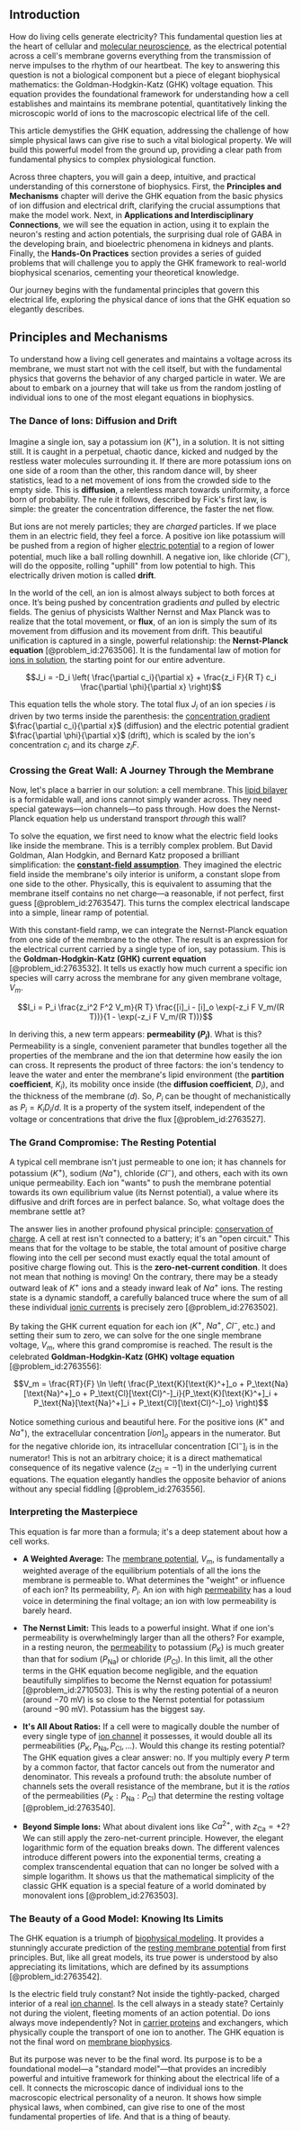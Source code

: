 ## Introduction
How do living cells generate electricity? This fundamental question lies at the heart of cellular and [molecular neuroscience](@article_id:162278), as the electrical potential across a cell's membrane governs everything from the transmission of nerve impulses to the rhythm of our heartbeat. The key to answering this question is not a biological component but a piece of elegant biophysical mathematics: the Goldman-Hodgkin-Katz (GHK) voltage equation. This equation provides the foundational framework for understanding how a cell establishes and maintains its membrane potential, quantitatively linking the microscopic world of ions to the macroscopic electrical life of the cell.

This article demystifies the GHK equation, addressing the challenge of how simple physical laws can give rise to such a vital biological property. We will build this powerful model from the ground up, providing a clear path from fundamental physics to complex physiological function.

Across three chapters, you will gain a deep, intuitive, and practical understanding of this cornerstone of biophysics. First, the **Principles and Mechanisms** chapter will derive the GHK equation from the basic physics of ion diffusion and electrical drift, clarifying the crucial assumptions that make the model work. Next, in **Applications and Interdisciplinary Connections**, we will see the equation in action, using it to explain the neuron's resting and action potentials, the surprising dual role of GABA in the developing brain, and bioelectric phenomena in kidneys and plants. Finally, the **Hands-On Practices** section provides a series of guided problems that will challenge you to apply the GHK framework to real-world biophysical scenarios, cementing your theoretical knowledge.

Our journey begins with the fundamental principles that govern this electrical life, exploring the physical dance of ions that the GHK equation so elegantly describes.

## Principles and Mechanisms

To understand how a living cell generates and maintains a voltage across its membrane, we must start not with the cell itself, but with the fundamental physics that governs the behavior of any charged particle in water. We are about to embark on a journey that will take us from the random jostling of individual ions to one of the most elegant equations in biophysics.

### The Dance of Ions: Diffusion and Drift

Imagine a single ion, say a potassium ion ($K^+$), in a solution. It is not sitting still. It is caught in a perpetual, chaotic dance, kicked and nudged by the restless water molecules surrounding it. If there are more potassium ions on one side of a room than the other, this random dance will, by sheer statistics, lead to a net movement of ions from the crowded side to the empty side. This is **diffusion**, a relentless march towards uniformity, a force born of probability. The rule it follows, described by Fick's first law, is simple: the greater the concentration difference, the faster the net flow.

But ions are not merely particles; they are *charged* particles. If we place them in an electric field, they feel a force. A positive ion like potassium will be pushed from a region of higher [electric potential](@article_id:267060) to a region of lower potential, much like a ball rolling downhill. A negative ion, like chloride ($Cl^-$), will do the opposite, rolling "uphill" from low potential to high. This electrically driven motion is called **drift**.

In the world of the cell, an ion is almost always subject to both forces at once. It’s being pushed by concentration gradients *and* pulled by electric fields. The genius of physicists Walther Nernst and Max Planck was to realize that the total movement, or **flux**, of an ion is simply the sum of its movement from diffusion and its movement from drift. This beautiful unification is captured in a single, powerful relationship: the **Nernst-Planck equation** [@problem_id:2763506]. It is the fundamental law of motion for [ions in solution](@article_id:143413), the starting point for our entire adventure.

$$J_i = -D_i \left( \frac{\partial c_i}{\partial x} + \frac{z_i F}{R T} c_i \frac{\partial \phi}{\partial x} \right)$$

This equation tells the whole story. The total flux $J_i$ of an ion species $i$ is driven by two terms inside the parenthesis: the [concentration gradient](@article_id:136139) $\frac{\partial c_i}{\partial x}$ (diffusion) and the electric potential gradient $\frac{\partial \phi}{\partial x}$ (drift), which is scaled by the ion's concentration $c_i$ and its charge $z_i F$.

### Crossing the Great Wall: A Journey Through the Membrane

Now, let's place a barrier in our solution: a cell membrane. This [lipid bilayer](@article_id:135919) is a formidable wall, and ions cannot simply wander across. They need special gateways—ion channels—to pass through. How does the Nernst-Planck equation help us understand transport *through* this wall?

To solve the equation, we first need to know what the electric field looks like inside the membrane. This is a terribly complex problem. But David Goldman, Alan Hodgkin, and Bernard Katz proposed a brilliant simplification: the **[constant-field assumption](@article_id:199486)**. They imagined the electric field inside the membrane's oily interior is uniform, a constant slope from one side to the other. Physically, this is equivalent to assuming that the membrane itself contains no net charge—a reasonable, if not perfect, first guess [@problem_id:2763547]. This turns the complex electrical landscape into a simple, linear ramp of potential.

With this constant-field ramp, we can integrate the Nernst-Planck equation from one side of the membrane to the other. The result is an expression for the electrical current carried by a single type of ion, say potassium. This is the **Goldman-Hodgkin-Katz (GHK) current equation** [@problem_id:2763532]. It tells us exactly how much current a specific ion species will carry across the membrane for any given membrane voltage, $V_m$.

$$I_i = P_i \frac{z_i^2 F^2 V_m}{R T} \frac{[i]_i - [i]_o \exp(-z_i F V_m/(R T))}{1 - \exp(-z_i F V_m/(R T))}$$

In deriving this, a new term appears: **permeability ($P_i$)**. What is this? Permeability is a single, convenient parameter that bundles together all the properties of the membrane and the ion that determine how easily the ion can cross. It represents the product of three factors: the ion's tendency to leave the water and enter the membrane's lipid environment (the **partition coefficient**, $K_i$), its mobility once inside (the **diffusion coefficient**, $D_i$), and the thickness of the membrane ($d$). So, $P_i$ can be thought of mechanistically as $P_i = K_i D_i/d$. It is a property of the system itself, independent of the voltage or concentrations that drive the flux [@problem_id:2763527].

### The Grand Compromise: The Resting Potential

A typical cell membrane isn't just permeable to one ion; it has channels for potassium ($K^+$), sodium ($Na^+$), chloride ($Cl^-$), and others, each with its own unique permeability. Each ion "wants" to push the membrane potential towards its own equilibrium value (its Nernst potential), a value where its diffusive and drift forces are in perfect balance. So, what voltage does the membrane settle at?

The answer lies in another profound physical principle: [conservation of charge](@article_id:263664). A cell at rest isn't connected to a battery; it's an "open circuit." This means that for the voltage to be stable, the total amount of positive charge flowing into the cell per second must exactly equal the total amount of positive charge flowing out. This is the **zero-net-current condition**. It does not mean that nothing is moving! On the contrary, there may be a steady outward leak of $K^+$ ions and a steady inward leak of $Na^+$ ions. The resting state is a dynamic standoff, a carefully balanced truce where the sum of all these individual [ionic currents](@article_id:169815) is precisely zero [@problem_id:2763502].

By taking the GHK current equation for each ion ($K^+$, $Na^+$, $Cl^-$, etc.) and setting their sum to zero, we can solve for the one single membrane voltage, $V_m$, where this grand compromise is reached. The result is the celebrated **Goldman-Hodgkin-Katz (GHK) voltage equation** [@problem_id:2763556]:

$$V_m = \frac{RT}{F} \ln \left( \frac{P_\text{K}[\text{K}^+]_o + P_\text{Na}[\text{Na}^+]_o + P_\text{Cl}[\text{Cl}^-]_i}{P_\text{K}[\text{K}^+]_i + P_\text{Na}[\text{Na}^+]_i + P_\text{Cl}[\text{Cl}^-]_o} \right)$$

Notice something curious and beautiful here. For the positive ions ($K^+$ and $Na^+$), the extracellular concentration $[ion]_o$ appears in the numerator. But for the negative chloride ion, its intracellular concentration $[\text{Cl}^-]_i$ is in the numerator! This is not an arbitrary choice; it is a direct mathematical consequence of its negative valence ($z_\text{Cl}=-1$) in the underlying current equations. The equation elegantly handles the opposite behavior of anions without any special fiddling [@problem_id:2763556].

### Interpreting the Masterpiece

This equation is far more than a formula; it's a deep statement about how a cell works.

-   **A Weighted Average:** The [membrane potential](@article_id:150502), $V_m$, is fundamentally a weighted average of the equilibrium potentials of all the ions the membrane is permeable to. What determines the "weight" or influence of each ion? Its permeability, $P_i$. An ion with high [permeability](@article_id:154065) has a loud voice in determining the final voltage; an ion with low permeability is barely heard.

-   **The Nernst Limit:** This leads to a powerful insight. What if one ion's permeability is overwhelmingly larger than all the others? For example, in a resting neuron, the [permeability](@article_id:154065) to potassium ($P_\text{K}$) is much greater than that for sodium ($P_\text{Na}$) or chloride ($P_\text{Cl}$). In this limit, all the other terms in the GHK equation become negligible, and the equation beautifully simplifies to become the Nernst equation for potassium! [@problem_id:2710503]. This is why the resting potential of a neuron (around $-70$ mV) is so close to the Nernst potential for potassium (around $-90$ mV). Potassium has the biggest say.

-   **It's All About Ratios:** If a cell were to magically double the number of every single type of [ion channel](@article_id:170268) it possesses, it would double all its permeabilities ($P_\text{K}, P_\text{Na}, P_\text{Cl}, \dots$). Would this change its resting potential? The GHK equation gives a clear answer: no. If you multiply every $P$ term by a common factor, that factor cancels out from the numerator and denominator. This reveals a profound truth: the absolute number of channels sets the overall resistance of the membrane, but it is the *ratios* of the permeabilities ($P_\text{K}:P_\text{Na}:P_\text{Cl}$) that determine the resting voltage [@problem_id:2763540].

-   **Beyond Simple Ions:** What about divalent ions like $Ca^{2+}$, with $z_\text{Ca}=+2$? We can still apply the zero-net-current principle. However, the elegant logarithmic form of the equation breaks down. The different valences introduce different powers into the exponential terms, creating a complex transcendental equation that can no longer be solved with a simple logarithm. It shows us that the mathematical simplicity of the classic GHK equation is a special feature of a world dominated by monovalent ions [@problem_id:2763503].

### The Beauty of a Good Model: Knowing Its Limits

The GHK equation is a triumph of [biophysical modeling](@article_id:181733). It provides a stunningly accurate prediction of the [resting membrane potential](@article_id:143736) from first principles. But, like all great models, its true power is understood by also appreciating its limitations, which are defined by its assumptions [@problem_id:2763542].

Is the electric field truly constant? Not inside the tightly-packed, charged interior of a real [ion channel](@article_id:170268). Is the cell always in a steady state? Certainly not during the violent, fleeting moments of an action potential. Do ions always move independently? Not in [carrier proteins](@article_id:139992) and exchangers, which physically couple the transport of one ion to another. The GHK equation is not the final word on [membrane biophysics](@article_id:168581).

But its purpose was never to be the final word. Its purpose is to be a foundational model—a "standard model"—that provides an incredibly powerful and intuitive framework for thinking about the electrical life of a cell. It connects the microscopic dance of individual ions to the macroscopic electrical personality of a neuron. It shows how simple physical laws, when combined, can give rise to one of the most fundamental properties of life. And that is a thing of beauty.